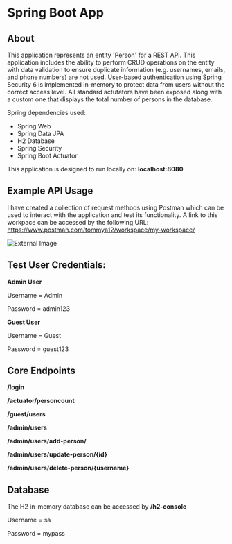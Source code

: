 # Spring Boot App

## About

This application represents an entity 'Person' for a REST API. This application includes the ability to perform CRUD operations on the entity with data validation to ensure duplicate information (e.g. usernames, emails, and phone numbers) are not used. User-based authentication using Spring Security 6 is implemented in-memory to protect data from users without the correct access level. All standard actutators have been exposed along with a custom one that displays the total number of persons in the database.

Spring dependencies used:
* Spring Web
* Spring Data JPA
* H2 Database
* Spring Security
* Spring Boot Actuator


This application is designed to run locally on: **localhost:8080**

## Example API Usage

I have created a collection of request methods using Postman which can be used to interact with the application and test its functionality. A link to this workpace can be accessed by the following URL: https://www.postman.com/tommya12/workspace/my-workspace/

![External Image](https://i.ibb.co/wwfD2fb/Screenshot-2023-10-25-190153.jpg)

## Test User Credentials:

**Admin User**

Username = Admin

Password = admin123



**Guest User**

Username = Guest

Password = guest123


## Core Endpoints

**/login**

**/actuator/personcount**

**/guest/users**

**/admin/users**

**/admin/users/add-person/**

**/admin/users/update-person/{id}**

**/admin/users/delete-person/{username}**


## Database

The H2 in-memory database can be accessed by **/h2-console**

Username = sa

Password = mypass
